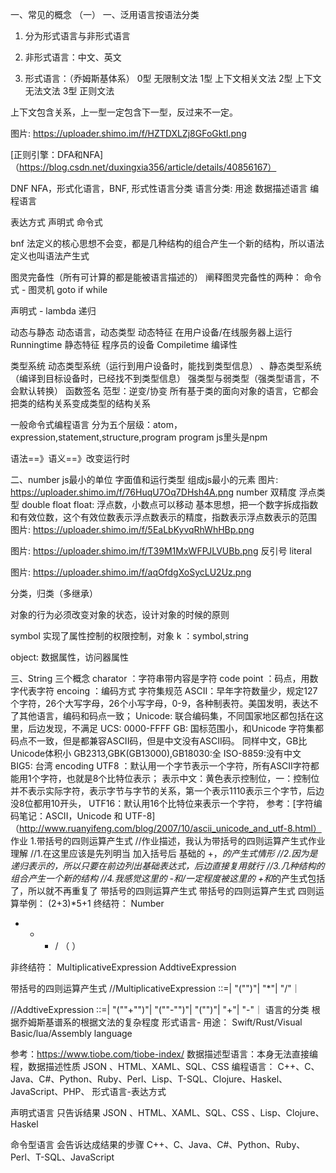 一、常见的概念
（一）
一、泛用语言按语法分类
1. 分为形式语言与非形式语言

2. 非形式语言：中文、英文

3. 形式语言：（乔姆斯基体系）
0型  无限制文法
1型 上下文相关文法
2型 上下文无法文法
3型 正则文法

上下文包含关系，上一型一定包含下一型，反过来不一定。

图片: https://uploader.shimo.im/f/HZTDXLZj8GFoGktl.png

 [正则引擎：DFA和NFA]（https://blog.csdn.net/duxingxia356/article/details/40856167）

DNF NFA，形式化语言，BNF,
形式性语言分类
语言分类:
用途
数据描述语言
编程语言

表达方式
声明式
命令式


bnf
法定义的核心思想不会变，都是几种结构的组合产生一个新的结构，所以语法定义也叫语法产生式

图灵完备性（所有可计算的都是能被语言描述的）
阐释图灵完备性的两种：
命令式 - 图灵机
goto
if while

声明式 - lambda
递归

动态与静态
动态语言，动态类型
动态特征
在用户设备/在线服务器上运行
Runningtime
静态特征
程序员的设备
Compiletime 编译性

类型系统
动态类型系统（运行到用户设备时，能找到类型信息） 、静态类型系统（编译到目标设备时，已经找不到类型信息）
强类型与弱类型（强类型语言，不会默认转换）
函数签名
范型：逆变/协变
所有基于类的面向对象的语言，它都会把类的结构关系变成类型的结构关系


一般命令式编程语言 
分为五个层级：atom，expression,statement,structure,program
program  js里头是npm

语法==》语义==》改变运行时


二、number
js最小的单位 字面值和运行类型
组成js最小的元素
图片: https://uploader.shimo.im/f/76HuqU7Oq7DHsh4A.png
number
双精度 浮点类型 double float
float: 浮点数，小数点可以移动
基本思想，把一个数字拆成指数和有效位数，这个有效位数表示浮点数表示的精度，指数表示浮点数表示的范围
图片: https://uploader.shimo.im/f/5EaLbKyvqRhWhHBp.png

图片: https://uploader.shimo.im/f/T39M1MxWFPJLVUBb.png
反引号
literal

图片: https://uploader.shimo.im/f/aqOfdgXoSycLU2Uz.png

分类，归类（多继承）

对象的行为必须改变对象的状态，设计对象的时候的原则

symbol 实现了属性控制的权限控制，对象 k ：symbol,string

object: 数据属性，访问器属性

三、String
三个概念
charator  ：字符串带内容是字符
code point  ：码点，用数字代表字符
encoing  ：编码方式
字符集规范
ASCII：早年字符数量少，规定127个字符，26个大写字母，26个小写字母，0-9，各种制表符。美国发明，表达不了其他语言，编码和码点一致；
Unicode: 联合编码集，不同国家地区都包括在这里，后边发现，不满足
UCS: 0000-FFFF
GB: 国标范围小，和Unicode 字符集都码点不一致，但是都兼容ASCII码，但是中文没有ASCII码。
同样中文，GB比Unicode体积小
GB2313,GBK(GB13000),GB18030:全
ISO-8859:没有中文
BIG5: 台湾
encoding
UTF8 ：默认用一个字节表示一个字符，所有ASCII字符都能用1个字符，也就是8个比特位表示；
表示中文：黄色表示控制位，一：控制位并不表示实际字符，表示字节与字节的关系，第一个表示1110表示三个字节，后边没8位都用10开头，
UTF16：默认用16个比特位来表示一个字符，
参考：[字符编码笔记：ASCII，Unicode 和 UTF-8]（http://www.ruanyifeng.com/blog/2007/10/ascii_unicode_and_utf-8.html）
作业
1.带括号的四则运算产生式
//作业描述，我认为带括号的四则运算产生式作业理解
//1.在这里应该是先列明当 加入括号后 基础的 +，*的产生式情形
//2.因为是递归表示的，所以只要在前边列出基础表达式，后边直接复用就行
//3.几种结构的组合产生一个新的结构
//4.我感觉这里的 -和/一定程度被这里的 +和*的产生式包括了，所以就不再重复了
带括号的四则运算产生式
带括号的四则运算产生式
四则运算举例：
  (2+3)*5+1
终结符：
 Number
 + - * / （ ）

非终结符：
MultiplicativeExpression
AddtiveExpression

带括号的四则运算产生式
//MultiplicativeExpression
<MultiplicativeExpression>::=<Number>|
  "("<MultiplicativeExpression>")"|
  <MultiplicativeExpression>"*"<Number>|
  <MutiplicativieExpression>"/"<Number>｜

//AddtiveExpression
<AddtiveExpression>::=<MultiplicativeExpression>|
  "("<MultiplicativeExpression>"+"<MutiplicativieExpression>")"|
   "("<MultiplicativeExpression>"-"<MutiplicativieExpression>")"|
  "("<AddtiveExpression>")"|
  <AddtiveExpression>"+"<MutiplicativieExpression>|
  <AddtiveExpression>"-"<MutiplicativieExpression>｜
语言的分类
根据乔姆斯基谱系的根据文法的复杂程度
形式语言- 用途：
Swift/Rust/Visual Basic/lua/Assembly language


参考：https://www.tiobe.com/tiobe-index/
数据描述型语言：本身无法直接编程，数据描述性质
JSON 、HTML、XAML、SQL、CSS
编程语言：
C++、C、Java、C#、Python、Ruby、Perl、Lisp、T-SQL、Clojure、Haskel、JavaScript、PHP、
形式语言-表达方式

声明式语言 只告诉结果
JSON 、HTML、XAML、SQL、CSS 、Lisp、Clojure、Haskel

命令型语言 会告诉达成结果的步骤
 C++、C、Java、C#、Python、Ruby、Perl、T-SQL、JavaScript
